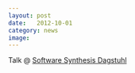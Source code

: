 ```yaml
---
layout: post
date:   2012-10-01
category: news
image: 
---
```


Talk @ [Software Synthesis Dagstuhl](http://www.dagstuhl.de/en/program/calendar/semhp/?semnr=12152)